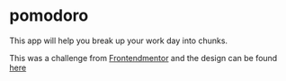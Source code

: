 # pomodoro

This app will help you break up your work day into chunks.

This was a challenge from [Frontendmentor](https://www.frontendmentor.io/) and the design can be found [here](https://www.frontendmentor.io/challenges/pomodoro-app-KBFnycJ6G)

